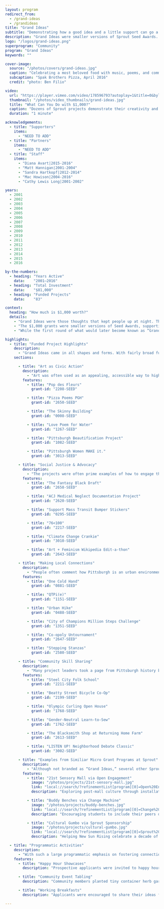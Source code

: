```yaml
---
layout: program
redirect_from:
  - /grand-ideas
  - /grandideas
title: "Grand Ideas"
subtitle: "Demonstrating how a good idea and a little support can go a long way."
description: "Grand Ideas were smaller versions of Sprout Seed Awards. Grants of $1,000 or less supported individuals and organizations in the Pittsburgh area with innovative approaches to community projects and civic engagement. More than 80 projects were supported from 2001 to 2016."
logo: "/logos/grand-ideas.png"
superprogram: "Community"
program: "Grand Ideas"
keywords: ""

cover-image:
  source: "/photos/covers/grand-ideas.jpg"
  caption: "Celebrating a most beloved food with music, poems, and community"
  subcaption: "Spak Brothers Pizza, April 2016"
  credit: "photo: Ben Filio"

video:
  url: "https://player.vimeo.com/video/178596793?autoplay=1&title=0&byline=0&portrait=0"
  thumbnail: "/photos/video_thumbnails/grand-ideas.jpg"
  title: "What Can You Do with $1,000?"
  caption: "Dozens of Sprout projects demonstrate their creativity and ingenious use of just a little bit of support in this promotional video encouraging applications for Grand Ideas."
  duration: "1 minute"

acknowledgements:
  - title: "Supporters"
    items:
      - "NEED TO ADD"
  - title: "Partners"
    items:
      - "NEED TO ADD"
  - title: "Staff"
    items:
      - "Diana Avart|2015-2016"
      - "Matt Hannigan|2001-2004"
      - "Sandra Hartkopf|2012-2014"
      - "Mac Howison|2004-2016"
      - "Cathy Lewis Long|2001-2002"

years:
  - 2001
  - 2002
  - 2003
  - 2004
  - 2005
  - 2006
  - 2007
  - 2008
  - 2009
  - 2010
  - 2011
  - 2012
  - 2013
  - 2014
  - 2015
  - 2016

by-the-numbers:
  - heading: "Years Active"
    data:    "2001–2016"
  - heading: "Total Investment"
    data:    "$81,000"
  - heading: "Funded Projects"
    data:    "83"

context:
  heading: "How much is $1,000 worth?"
  details:
    - "Grand Ideas were those thoughts that kept people up at night. The ones that could become something amazing but needed a little support to get started. The Sprout Fund thought those ideas were worth something, so we asked the community, “What’s your Grand Idea? How would you use $1,000 for an innovative community project?”"
    - "The $1,000 grants were smaller versions of Seed Awards, supporting individuals and organizations in the Pittsburgh area with innovative approaches to community projects and civic engagement. This micro grant support promoted innovation at the grassroots, taking chances on people and ideas that were most relevant at that point in time. The projects moved fast, requiring the activities to be implemented within approximately a year of receiving the grant support. The quick decisionmaking and funding disbursement process helped to set Sprout’s funding apart from the more strategic, long-term support of more traditional funders and often helped project leaders pilot or test out an idea before bringing it to scale."
    - "While the first round of what would later become known as “Grand Ideas” took place at the end of 2012 as the conclusion of the year-long Social Innovation Exchange, the approach was at play since Sprout’s early years, with aspects of the $1,000 innovation grant concept demonstrated in several other programs in the Sprout funding portfolio. Despite their modest scale, many of these projects were staff favorites that truly left an impact on the communities they served due to their memorable approaches to addressing everyday issues."

highlights:
  - title: "Funded Project Highlights"
    description:
      - "Grand Ideas came in all shapes and forms. With fairly broad funding parameters, mainly constrained by the scope and scale of the project, applicants were encouraged to use this micro grant opportunity to try out creative ideas that encouraged people to take an active role in the civic life of their community."
    sections:

      - title: "Art as Civic Action"
        description:
          - "Art was often used as an appealing, accessible way to highlight crtiical issues to the broader community. This approach supported artists to get actively involved in their communities and also promoted art as something that could, and should, be an important part of every community."
        features:
          - title: "Pop des Fleurs"
            grant-id: "2208-SEED"

          - title: "Pizza Poems PGH"
            grant-id: "2650-SEED"

          - title: "The Skinny Building"
            grant-id: "0008-SEED"

          - title: "Love Poem for Water"
            grant-id: "1267-SEED"

          - title: "Pittsburgh Beautification Project"
            grant-id: "1082-SEED"

          - title: "Pittsburgh Women MAKE it."
            grant-id: "3013-SEED"

      - title: "Social Justice & Advocacy"
        description:
          - "The projects were often prime examples of how to engage the community in addressing a wide range of social, environmental, and economic challenges, enabling people to not only acknowledge issues but actively advocate for positive change."
        features:
          - title: "The Fantasy Black Draft"
            grant-id: "2658-SEED"

          - title: "ACJ Medical Neglect Documentation Project"
            grant-id: "2620-SEED"

          - title: "Support Mass Transit Bumper Stickers"
            grant-id: "0295-SEED"

          - title: "76<100"
            grant-id: "2217-SEED"

          - title: "Climate Change Crankie"
            grant-id: "3010-SEED"

          - title: "Art + Feminism Wikipedia Edit-a-thon"
            grant-id: "2643-SEED"

      - title: "Making Local Connections"
        description:
          - "People often comment how Pittsburgh is an urban environment with a small-town feel. Several Grand Ideas bolstered that spirit by helping people connect over everyday occurrences."
        features:
          - title: "One Cold Hand"
            grant-id: "0881-SEED"

          - title: "QTPi(e)"
            grant-id: "1151-SEED"

          - title: "Urban Hike"
            grant-id: "0488-SEED"

          - title: "City of Champions Million Steps Challenge"
            grant-id: "1351-SEED"

          - title: "Co-opoly Untournament"
            grant-id: "2647-SEED"

          - title: "Stepping Stanzas"
            grant-id: "2580-SEED"

      - title: "Community Skill Sharing"
        description:
          - "Many project leaders took a page from Pittsburgh history books, encouraging people to embrace the city’s industrial legacy and get their hands dirty by learning new skills from their neighbors."
        features:
          - title: "Steel City Folk School"
            grant-id: "2211-SEED"

          - title: "Beatty Street Bicycle Co-Op"
            grant-id: "2199-SEED"

          - title: "Olympic Curling Open House"
            grant-id: "1768-SEED"

          - title: "Gender-Neutral Learn-to-Sew"
            grant-id: "1762-SEED"

          - title: "The Blacksmith Shop at Returning Home Farm"
            grant-id: "2613-SEED"

          - title: "LISTEN UP! Neighborhood Debate Classic"
            grant-id: "3002-SEED"

      - title: "Examples from Similiar Micro Grant Programs at Sprout"
        description:
          - "Although not branded as “Grand Ideas,” several other Sprout funding programs also supported community innovation projects and events with grants of $1,000 or less. Follow the links to see all projects funded through these programs."
        features:
          - title: "21st Sensory Mall via Open Engagement"
            image: "/photos/projects/21st-sensory-mall.jpg"
            link: "local://search/?refinementList[program][0]=Open%20Engagement"
            description: "Exploring post-mall culture through installations and performances in the nearly abandoned Century III Mall."

          - title: "Buddy Benches via Change Machine"
            image: "/photos/projects/buddy-benches.jpg"
            link: "local://search/?refinementList[program][0]=Change%20Machine"
            description: "Encouraging students to include their peers during recess and serving as a place for children to go when they don’t have anyone to play with."

          - title: "Cultural Gumbo via Sprout Sponsorship"
            image: "/photos/projects/cultural-gumbo.jpg"
            link: "local://search/?refinementList[program][0]=Sprout%20Sponsorship"
            description: "Helping New Sun Rising celebrate a decade of building culture and community at Mr. Small's Theater in Millvale."

  - title: "Programmatic Activities"
    description:
      - "With such a large programmatic emphasis on fostering connections, Sprout worked to create a sense of community between prospective applicants, funded project managers, and staff through networking events, project showcases, and applicant support opportunities. "
    features:
      - title: "Happy Hour Showcases"
        description: "Prospective applicants were invited to happy hours to learn more about the funding opportunity and hear about past Grand Ideas projects from the project managers themselves."

      - title: "Community Event Tabling"
        description: "Community members planted tiny container herb gardens as they talked with Sprout staff about the funding opportunity, taking home instructions for how to care for their new plants and also how to apply for a grant."

      - title: "Working Breakfasts"
        description: "Applicants were encouraged to share their ideas for the Grand Ideas funding opportunity, ask questions about the application process, and receive staff feedback on funding application drafts over breakfast."

---
```

